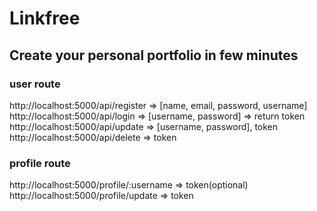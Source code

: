 # Linkfree

## Create your personal portfolio in few minutes

### user route

http://localhost:5000/api/register => [name, email, password, username]
http://localhost:5000/api/login => [username, password] => return token
http://localhost:5000/api/update => [username, password], token
http://localhost:5000/api/delete => token

### profile route

http://localhost:5000/profile/:username => token(optional)
http://localhost:5000/profile/update => token
